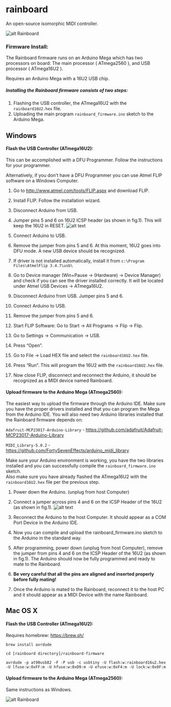 # rainboard

An open-source isomorphic MIDI controller.


![alt Rainboard](https://github.com/famulus/rainboard/blob/master/images/rainboard_top.JPG?raw=true)


### Firmware Install:

The Rainboard firmware runs on an Arduino Mega which has two processors on board:
The main processor ( ATmega2560 ), and USB processor ( ATmega16U2 ). 

Requires an Arduino Mega with a 16U2 USB chip.


##### Installing the Rainboard firmware consists of two steps:

1. Flashing the USB controller, the ATmega16U2 with the `rainboard16U2.hex` file.
2. Uploading the main program `rainboard_firmware.ino` sketch to the Arduino Mega.




## Windows

#### Flash the USB Controller (ATmega16U2):

This can be accomplished with a DFU Programmer. Follow the instructions for your programmer.

Alternatively, if you don't have a DFU Programmer you can use Atmel FLIP software on a Windows Computer.

1. Go to http://www.atmel.com/tools/FLIP.aspx and download FLIP.
2. Install FLIP. Follow the installation wizard.
3. Disconnect Arduino from USB.
4. Jumper pins 5 and 6 on 16U2 ICSP header (as shown in fig.1). This will keep the 16U2 in RESET.
![alt text](https://github.com/famulus/rainboard/blob/master/images/Mega-Jumpers.png?raw=true)


5. Connect Arduino to USB.
6. Remove the jumper from pins 5 and 6. At this moment, 16U2 goes into DFU mode. A new USB device should be recognized.
7. If driver is not installed automatically, install it from `c:\Program Files\AtmelFlip 3.4.7\usb\`
8. Go to Device manager (Win+Pause -> (Hardware) -> Device Manager) and check if you can see the driver installed correctly. It will be located under Atmel USB Devices -> ATmega16U2.
9. Disconnect Arduino from USB. Jumper pins 5 and 6.
10. Connect Arduino to USB.
11. Remove the jumper from pins 5 and 6.
12. Start FLIP Software: Go to Start -> All Programs -> Flip -> Flip.
13. Go to Settings -> Communication -> USB.
14. Press “Open”.
15. Go to File -> Load HEX file and select the `rainboard16U2.hex` file.
16.  Press “Run”. This will program the 16U2 with the `rainboard16U2.hex` file.
17. Now close FLIP, disconnect and reconnect the Arduino, it should be recognized as a MIDI  device named Rainboard.



#### Upload firmware to the Arduino Mega (ATmega2560):

The easiest way to upload the firmware through the Arduino IDE. 
Make sure you have the proper drivers installed and that you can program the Mega from the Arduino IDE. 
You will also need two Arduino libraries installed that the Rainboard firmware depends on:

`Adafruit-MCP23017-Arduino-Library` - https://github.com/adafruit/Adafruit-MCP23017-Arduino-Library

`MIDI_Library-5.0.2` -  https://github.com/FortySevenEffects/arduino_midi_library

Make sure your Arduino environment is working, you have the two libraries installed and you can successfully compile the `rainboard_firmware.ino` sketch.  
Also make sure you have already flashed the ATmega16U2 with the `rainboard16U2.hex` file per the previous step.

1. Power down the Arduino. (unplug from host Computer)
2. Connect a jumper across pins 4 and 6 on the ICSP Header of the 16U2 (as shown in fig.1).
![alt text](https://github.com/famulus/rainboard/blob/master/images/Mega-Jumpers.png?raw=true)

3. Reconnect the Arduino to the host Computer. It should appear as a COM Port Device in the Arduino IDE.
4. Now you can compile and upload the rainboard_firmware.ino sketch to the Arduino in the standard way.
5. After programming, power down (unplug from host Computer), remove the jumper from pins 4 and 6 on the   ICSP Header of the 16U2 (as shown in fig.1). The Arduino should now be fully programmed and ready to mate to the Rainboard. 
6. **Be very careful that all the pins are aligned and inserted properly before fully mating!**
7. Once the Arduino is mated to the Rainboard, reconnect it to the host PC and it should appear as a MIDI Device with the name Rainboard.



## Mac OS X

#### Flash the USB Controller (ATmega16U2):

Requires homebrew: https://brew.sh/

`brew install avrdude`

`cd [rainboard directory]/rainboard-firmware`

`avrdude -p at90usb82 -F -P usb -c usbtiny -U flash:w:rainboard16u2.hex -U lfuse:w:0xFF:m -U hfuse:w:0xD9:m -U efuse:w:0xF4:m -U lock:w:0x0F:m`

#### Upload firmware to the Arduino Mega (ATmega2560):

Same instructions as Windows.


![alt Rainboard](https://github.com/famulus/rainboard/blob/master/images/rainboard_bottom.JPG?raw=true)

